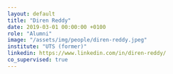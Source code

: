 ```yaml
---
layout: default
title: "Diren Reddy"
date: 2019-03-01 00:00:00 +0100
role: "Alumni"
image: "/assets/img/people/diren-reddy.jpeg"
institute: "UTS (former)"
linkedin: https://www.linkedin.com/in/diren-reddy/
co_supervised: true
---
```

